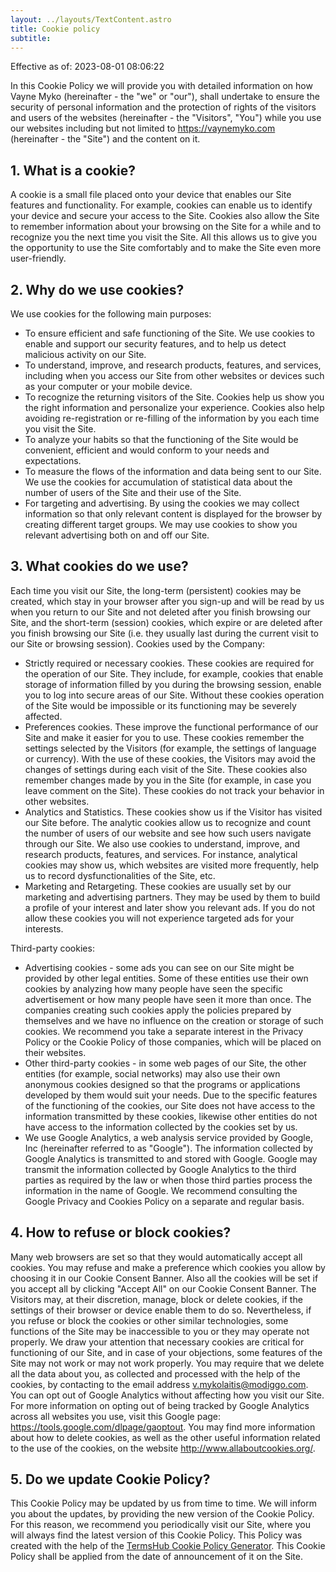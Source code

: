 ```yaml
---
layout: ../layouts/TextContent.astro
title: Cookie policy
subtitle:
---
```


Effective as of: 2023-08-01 08:06:22

In this Cookie Policy we will provide you with detailed information on how Vayne Myko (hereinafter - the "we" or "our"), shall undertake to ensure the security of personal information and the protection of rights of the visitors and users of the websites (hereinafter - the "Visitors", "You") while you use our websites including but not limited to https://vaynemyko.com (hereinafter - the "Site") and the content on it.

## 1. What is a cookie?
A cookie is a small file placed onto your device that enables our Site features and functionality. For example, cookies can enable us to identify your device and secure your access to the Site. Cookies also allow the Site to remember information about your browsing on the Site for a while and to recognize you the next time you visit the Site. All this allows us to give you the opportunity to use the Site comfortably and to make the Site even more user-friendly.


## 2. Why do we use cookies?
We use cookies for the following main purposes:

 - To ensure efficient and safe functioning of the Site. We use cookies to enable and support our security features, and to help us detect malicious activity on our Site.
 - To understand, improve, and research products, features, and services, including when you access our Site from other websites or devices such as your computer or your mobile device.
 - To recognize the returning visitors of the Site. Cookies help us show you the right information and personalize your experience. Cookies also help avoiding re-registration or re-filling of the information by you each time you visit the Site.
 - To analyze your habits so that the functioning of the Site would be convenient, efficient and would conform to your needs and expectations.
 - To measure the flows of the information and data being sent to our Site. We use the cookies for accumulation of statistical data about the number of users of the Site and their use of the Site.
 - For targeting and advertising. By using the cookies we may collect information so that only relevant content is displayed for the browser by creating different target groups. We may use cookies to show you relevant advertising both on and off our Site.



## 3. What cookies do we use?
Each time you visit our Site, the long-term (persistent) cookies may be created, which stay in your browser after you sign-up and will be read by us when you return to our Site and not deleted after you finish browsing our Site, and the short-term (session) cookies, which expire or are deleted after you finish browsing our Site (i.e. they usually last during the current visit to our Site or browsing session).
Cookies used by the Company:

 - Strictly required or necessary cookies. These cookies are required for the operation of our Site. They include, for example, cookies that enable storage of information filled by you during the browsing session, enable you to log into secure areas of our Site. Without these cookies operation of the Site would be impossible or its functioning may be severely affected.
 - Preferences cookies. These improve the functional performance of our Site and make it easier for you to use. These cookies remember the settings selected by the Visitors (for example, the settings of language or currency). With the use of these cookies, the Visitors may avoid the changes of settings during each visit of the Site. These cookies also remember changes made by you in the Site (for example, in case you leave comment on the Site). These cookies do not track your behavior in other websites.
 - Analytics and Statistics. These cookies show us if the Visitor has visited our Site before. The analytic cookies allow us to recognize and count the number of users of our website and see how such users navigate through our Site. We also use cookies to understand, improve, and research products, features, and services. For instance, analytical cookies may show us, which websites are visited more frequently, help us to record dysfunctionalities of the Site, etc.
 - Marketing and Retargeting. These cookies are usually set by our marketing and advertising partners. They may be used by them to build a profile of your interest and later show you relevant ads. If you do not allow these cookies you will not experience targeted ads for your interests.

Third-party cookies:

 - Advertising cookies - some ads you can see on our Site might be provided by other legal entities. Some of these entities use their own cookies by analyzing how many people have seen the specific advertisement or how many people have seen it more than once. The companies creating such cookies apply the policies prepared by themselves and we have no influence on the creation or storage of such cookies. We recommend you take a separate interest in the Privacy Policy or the Cookie Policy of those companies, which will be placed on their websites.
 - Other third-party cookies - in some web pages of our Site, the other entities (for example, social networks) may also use their own anonymous cookies designed so that the programs or applications developed by them would suit your needs. Due to the specific features of the functioning of the cookies, our Site does not have access to the information transmitted by these cookies, likewise other entities do not have access to the information collected by the cookies set by us.
 - We use Google Analytics, a web analysis service provided by Google, Inc (hereinafter referred to as "Google"). The information collected by Google Analytics is transmitted to and stored with Google. Google may transmit the information collected by Google Analytics to the third parties as required by the law or when those third parties process the information in the name of Google. We recommend consulting the Google Privacy and Cookies Policy on a separate and regular basis.



## 4. How to refuse or block cookies?
Many web browsers are set so that they would automatically accept all cookies.
You may refuse and make a preference which cookies you allow by choosing it in our Cookie Consent Banner. Also all the cookies will be set if you accept all by clicking "Accept All" on our Cookie Consent Banner.
The Visitors may, at their discretion, manage, block or delete cookies, if the settings of their browser or device enable them to do so. Nevertheless, if you refuse or block the cookies or other similar technologies, some functions of the Site may be inaccessible to you or they may operate not properly.
We draw your attention that necessary cookies are critical for functioning of our Site, and in case of your objections, some features of the Site may not work or may not work properly.
You may require that we delete all the data about you, as collected and processed with the help of the cookies, by contacting to the email address v.mykolaitis@modiggo.com.
You can opt out of Google Analytics without affecting how you visit our Site. For more information on opting out of being tracked by Google Analytics across all websites you use, visit this Google page: https://tools.google.com/dlpage/gaoptout.
You may find more information about how to delete cookies, as well as the other useful information related to the use of the cookies, on the website http://www.allaboutcookies.org/.


## 5. Do we update Cookie Policy?
This Cookie Policy may be updated by us from time to time. We will inform you about the updates, by providing the new version of the Cookie Policy. For this reason, we recommend you periodically visit our Site, where you will always find the latest version of this Cookie Policy. This Policy was created with the help of the [TermsHub Cookie Policy Generator](https://termshub.io/cookie-policy?utm_source=referral&utm_medium=generated_documents&utm_campaign=referral_documents&utm_content=cp_th_text).
This Cookie Policy shall be applied from the date of announcement of it on the Site.